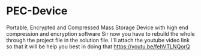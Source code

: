 # PEC-Device
Portable, Encrypted and Compressed Mass Storage Device with high end compression and encryption software
Sir now you have to rebuild the whole through the project file in the solution file. I'll attach the youtube video link so that it will be help you best in doing that
https://youtu.be/fehVTLNQorQ
